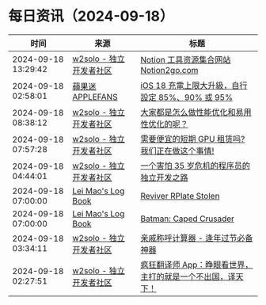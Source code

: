 ﻿# 每日资讯（2024-09-18）

|时间|来源|标题|
|---|---|---|
|2024-09-18 13:29:42|[w2solo - 独立开发者社区](https://w2solo.com/topics/feed)|[Notion 工具资源集合网站 Notion2go.com](https://w2solo.com/topics/5046)|
|2024-09-18 02:58:01|[蘋果迷 APPLEFANS](https://applefans.today/feed/)|[iOS 18 充電上限大升級，自行設定 85%、90% 或 95%](https://applefans.today/2024-09-ios-18-new-iphone-charging-limit-options/)|
|2024-09-18 08:38:12|[w2solo - 独立开发者社区](https://w2solo.com/topics/feed)|[大家都是怎么做性能优化和易用性优化的呢？](https://w2solo.com/topics/5044)|
|2024-09-18 07:57:28|[w2solo - 独立开发者社区](https://w2solo.com/topics/feed)|[需要便宜的短期 GPU 租赁吗? 我们正在做这个事情!](https://w2solo.com/topics/5043)|
|2024-09-18 04:44:01|[w2solo - 独立开发者社区](https://w2solo.com/topics/feed)|[一个害怕 35 岁危机的程序员的独立开发之路](https://w2solo.com/topics/5042)|
|2024-09-18 07:00:00|[Lei Mao's Log Book](https://leimao.github.io/atom.xml)|[Reviver RPlate Stolen](https://leimao.github.io/blog/Reviver-RPlate-Stolen/)|
|2024-09-18 07:00:00|[Lei Mao's Log Book](https://leimao.github.io/atom.xml)|[Batman: Caped Crusader](https://leimao.github.io/essay/Batman-Caped-Crusader/)|
|2024-09-18 03:34:11|[w2solo - 独立开发者社区](https://w2solo.com/topics/feed)|[亲戚称呼计算器 - 逢年过节必备神器](https://w2solo.com/topics/5041)|
|2024-09-18 02:27:51|[w2solo - 独立开发者社区](https://w2solo.com/topics/feed)|[疯狂翻译师 App：睁眼看世界，主打的就是一个不出国，译天下！](https://w2solo.com/topics/5040)|
